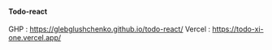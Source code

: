 #### Todo-react 

GHP : https://glebglushchenko.github.io/todo-react/
Vercel : https://todo-xi-one.vercel.app/
